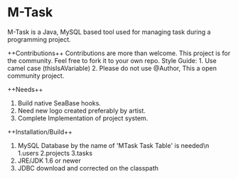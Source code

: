 # M-Task
M-Task is a Java, MySQL based tool used for managing task during a programming project. 

++Contributions++
Contributions are more than welcome. This project is for the community. Feel free to fork it to your own repo.
  Style Guide:
    1. Use camel case (thisIsAVariable)
    2. Please do not use @Author, This a open community project. 

++Needs++
  1. Build native SeaBase hooks.
  2. Need new logo created preferably by artist.
  3. Complete Implementation of project system. 

++Installation/Build++
  1. MySQL Database by the name of 'MTask Task Table' is needed\n
      1.users
      2.projects
      3.tasks
  2. JRE/JDK 1.6 or newer
  3. JDBC download and corrected on the classpath
